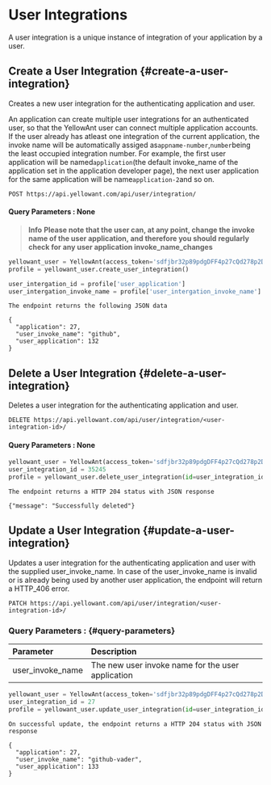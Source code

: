 # User Integrations

A user integration is a unique instance of integration of your application by a user.

## Create a User Integration {#create-a-user-integration}

Creates a new user integration for the authenticating application and user.

An application can create multiple user integrations for an authenticated user, so that the YellowAnt user can connect multiple application accounts. If the user already has atleast one integration of the current application, the invoke name will be automatically assiged as`appname-number`,`number`being the least occupied integration number. For example, the first user application will be named`application`\(the default invoke\_name of the application set in the application developer page\), the next user application for the same application will be name`application-2`and so on.

`POST https://api.yellowant.com/api/user/integration/`

#### Query Parameters : None

> **Info** **Please note that the user can, at any point, change the invoke name of the user application, and therefore you should regularly check for any user application invoke\_name\_changes**

```python
yellowant_user = YellowAnt(access_token='sdfjbr32p89pdgDFF4p27cQd278p2DWcnp497f')
profile = yellowant_user.create_user_integration()

user_intergation_id = profile['user_application']
user_intergation_invoke_name = profile['user_intergation_invoke_name']
```

```text
The endpoint returns the following JSON data

{
  "application": 27,
  "user_invoke_name": "github",
  "user_application": 132
}
```

## Delete a User Integration {#delete-a-user-integration}

Deletes a user integration for the authenticating application and user.

`DELETE https://api.yellowant.com/api/user/integration/<user-integration-id>/`

#### Query Parameters : None

```python
yellowant_user = YellowAnt(access_token='sdfjbr32p89pdgDFF4p27cQd278p2DWcnp497f')
user_integration_id = 35245
profile = yellowant_user.delete_user_integration(id=user_integration_id)
```

```text
The endpoint returns a HTTP 204 status with JSON response

{"message": "Successfully deleted"}
```

## Update a User Integration {#update-a-user-integration}

Updates a user integration for the authenticating application and user with the supplied user\_invoke\_name. In case of the user\_invoke\_name is invalid or is already being used by another user application, the endpoint will return a HTTP\_406 error.

`PATCH https://api.yellowant.com/api/user/integration/<user-integration-id>/`

### Query Parameters : {#query-parameters}

| Parameter | Description |
| :--- | :--- |
| user\_invoke\_name | The new user invoke name for the user application |

```python
yellowant_user = YellowAnt(access_token='sdfjbr32p89pdgDFF4p27cQd278p2DWcnp497f')
user_integration_id = 27
profile = yellowant_user.update_user_integration(id=user_integration_id, user_invoke_name="github-vader")
```

```text
On successful update, the endpoint returns a HTTP 204 status with JSON response

{
  "application": 27,
  "user_invoke_name": "github-vader",
  "user_application": 133
}
```

